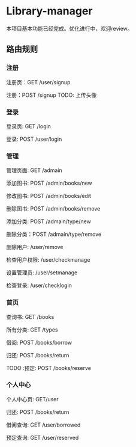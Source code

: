# Library-manager
本项目基本功能已经完成。优化进行中，欢迎review。

## 路由规则

### 注册
注册页：GET /user/signup

注册：POST /signup  TODO: 上传头像

### 登录
登录页: GET /login

登录: POST /user/login

### 管理
管理页面:  GET /admain

添加图书: POST /admin/books/new

修改图书: POST /admin/books/edit

删除图书: POST /admin/books/remove

添加分类: POST /admain/type/new

删除分类：POST /admain/type/remove

删除用户: /user/remove

检查用户权限: /user/checkmanage

设置管理员: /user/setmanage

检查登录: /user/checklogin

### 首页
查询书: GET /books

所有分类: GET /types

借阅: POST /books/borrow

归还: POST /books/return

TODO :预定: POST /books/reserve

### 个人中心
个人中心页: GET/user

归还: POST /books/return

借阅查询: GET /user/borrowed

预定查询: GET /user/reserved
